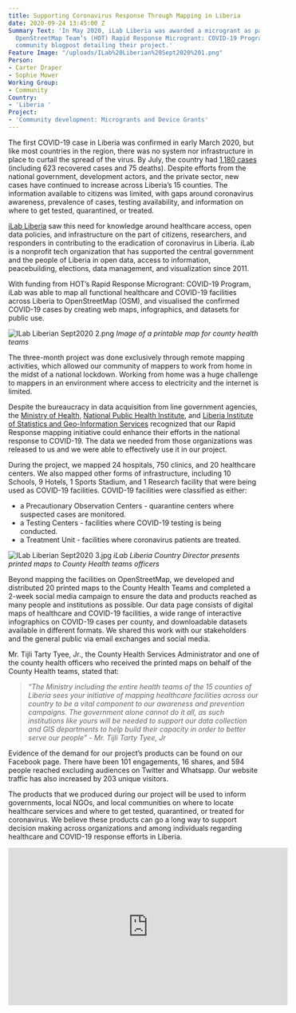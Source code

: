 ```yaml
---
title: Supporting Coronavirus Response Through Mapping in Liberia
date: 2020-09-24 13:45:00 Z
Summary Text: 'In May 2020, iLab Liberia was awarded a microgrant as part of the Humanitarian
  OpenStreetMap Team’s (HOT) Rapid Response Microgrant: COVID-19 Program. Here’s iLab’s
  community blogpost detailing their project.'
Feature Image: "/uploads/ILab%20Liberian%20Sept2020%201.png"
Person:
- Carter Draper
- Sophie Mower
Working Group:
- Community
Country:
- 'Liberia '
Project:
- 'Community development: Microgrants and Device Grants'
---
```


The first COVID-19 case in Liberia was confirmed in early March 2020, but like most countries in the region, there was no system nor infrastructure in place to curtail the spread of the virus. By July, the country had [1,180 cases](https://www.worldometers.info/coronavirus/country/liberia/) (including 623 recovered cases and 75 deaths). Despite efforts from the national government, development actors, and the private sector, new cases have continued to increase across Liberia’s 15 counties. The information available to citizens was limited, with gaps around coronavirus awareness, prevalence of cases, testing availability, and information on where to get tested, quarantined, or treated.  
 
[iLab Liberia](https://www.ilabliberia.org/) saw this need for  knowledge around healthcare access, open data policies, and infrastructure on the part of citizens, researchers, and responders in contributing to the eradication of coronavirus in Liberia.  iLab is a nonprofit tech organization that has supported the central government and the people of Liberia in open data, access to information, peacebuilding, elections, data management, and visualization since 2011. 

With funding from HOT’s Rapid Response Microgrant: COVID-19 Program, iLab was able to map all functional healthcare and COVID-19 facilities across Liberia to OpenStreetMap (OSM), and visualised the confirmed COVID-19 cases by creating web maps, infographics, and datasets for public use.

![ILab Liberian Sept2020 2.png](/uploads/ILab%20Liberian%20Sept2020%202.png)
*Image of a printable map for county health teams*

The three-month project was done exclusively through remote mapping activities, which allowed our community of mappers to work from home in the midst of a national lockdown. Working from home was a huge challenge to mappers in an environment where access to electricity and the internet is limited.

Despite the bureaucracy in data acquisition from line government agencies, the  [Ministry of Health](http://moh.gov.lr/), [National Public Health Institute](https://www.nphil.gov.lr/), and [Liberia Institute of Statistics and Geo-Information Services](https://www.lisgis.net/) recognized that our Rapid Response mapping initiative could enhance their efforts in the national response to COVID-19. The data we needed from those organizations was released to us and we were able to effectively use it in our project.  

During the project, we mapped 24 hospitals, 750 clinics, and 20 healthcare centers. We also mapped other forms of infrastructure, including 10 Schools, 9 Hotels, 1 Sports Stadium, and 1 Research facility that were being used as COVID-19 facilities. COVID-19  facilities were classified as either:
* a Precautionary Observation Centers - quarantine centers where suspected cases are monitored.
* a Testing Centers - facilities where COVID-19 testing is being conducted.
* a Treatment Unit - facilities where coronavirus patients are treated.

![ILab Liberian Sept2020 3.jpg](/uploads/ILab%20Liberian%20Sept2020%203.jpg)
*iLab Liberia Country Director presents printed maps to County Health teams officers*

Beyond mapping the facilities on OpenStreetMap, we developed and distributed 20 printed maps to the County Health Teams and completed a 2-week social media campaign to ensure the data and products reached as many people and institutions as possible. Our data page consists of digital maps of healthcare and COVID-19 facilities, a wide range of interactive infographics on COVID-19 cases per county, and downloadable datasets available in different formats. We shared this work with our stakeholders and the general public via email exchanges and social media. 

Mr. Tijli Tarty Tyee, Jr., the County Health Services Administrator and one of the county health officers who received the printed maps on behalf of the County Health teams, stated that:

> *“The Ministry including the entire health teams of the 15 counties of Liberia sees your initiative of mapping healthcare facilities across our country to be a  vital component to our awareness and prevention campaigns. The government alone cannot do it all, as such institutions like yours will be needed to support our data collection and GIS departments to help build their capacity in order to better serve our people” - Mr. Tijli Tarty Tyee, Jr*

Evidence of the demand for our project’s products can be found on our Facebook page. There have been 101 engagements, 16 shares, and 594 people reached excluding audiences on Twitter and Whatsapp. Our website traffic has also increased by 203 unique visitors.

The products that we produced during our project will be used to inform governments, local NGOs, and local communities on where to locate healthcare services and where to get tested, quarantined, or treated for coronavirus.  We believe these products can go a long way to support decision making across organizations and among individuals regarding healthcare and COVID-19 response efforts in Liberia.

<iframe width="560" height="315" src="https://www.youtube.com/embed/Qoss9XYGyRw" frameborder="0" allow="accelerometer; autoplay; clipboard-write; encrypted-media; gyroscope; picture-in-picture" allowfullscreen></iframe>

